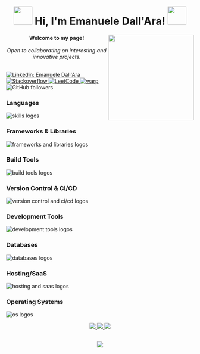 <h1 align="center">
    <img src="https://media.giphy.com/media/Tgvn82bqJT36lkVqDZ/giphy.gif" width="50"/> 
    Hi, I'm Emanuele Dall'Ara! <img src="https://media.giphy.com/media/20PA8HwdrWlgL6AzbU/giphy.gif" width="50">
</h1>
<img align='right' src="https://media.giphy.com/media/t1j3KW8BXTzccCLdNb/giphy.gif" width="230">
<p align="center">
    <b>Welcome to my page!</b>
    <br><br>
    <i>
        Open to collaborating on interesting and innovative projects.<br>
    </i><br>
  
[![Linkedin: Emanuele Dall'Ara](https://img.shields.io/badge/-Emanuele-blue?style=flat-square&logo=Linkedin&logoColor=white&link=https://www.linkedin.com/in/emanuele-dall-ara-40b3311a7/)](https://www.linkedin.com/in/emanuele-dall-ara-40b3311a7/)
    <a href="https://stackoverflow.com/users/20091055/dallas">
        <img src="https://img.shields.io/badge/-Stackoverflow-blue?style=for-the-badge&logo=stack-overflow&logoColor=orange&style=flat-square" alt="Stackoverflow">
    </a>
    <a href="https://leetcode.com/LeleDallas">
        <img src="https://img.shields.io/badge/LeetCode-blue?style=flat-square&logo=LeetCode" alt="LeetCode">
    </a>
    <a href="https://app.warp.dev/referral/MP39PJ">
        <img src="https://img.shields.io/badge/warp-blue?style=flat-square&logo=warp" alt="warp"/>
    </a>
![GitHub followers](https://img.shields.io/github/followers/LeleDallas?label=Follow&style=social)
</p>

### Languages
<img src="https://go-skill-icons.vercel.app/api/icons?i=javascript,typescript,html,css,java,scala,c,cpp,cs,py,latex,md" alt="skills logos" />

### Frameworks & Libraries
<img src="https://go-skill-icons.vercel.app/api/icons?i=react,reactnative,nodejs,express,jest,vitest,rollupjs,storybook,styledcomponents" alt="frameworks and libraries logos" />

### Build Tools
<img src="https://go-skill-icons.vercel.app/api/icons?i=vite,bun,npm,yarn,pnpm" alt="build tools logos" />

### Version Control & CI/CD
<img src="https://go-skill-icons.vercel.app/api/icons?i=git,github,githubactions,gitlab,bitbucket" alt="version control and ci/cd logos" />

### Development Tools
<img src="https://go-skill-icons.vercel.app/api/icons?i=androidstudio,xcode,arduino,bash,docker,postman,apidog,figma,jira,slack" alt="development tools logos" />

### Databases
<img src="https://go-skill-icons.vercel.app/api/icons?i=mongodb" alt="databases logos" />

### Hosting/SaaS
<img src="https://go-skill-icons.vercel.app/api/icons?i=firebase,gcp,aws,githubpages" alt="hosting and saas logos" />

### Operating Systems
<img src="https://go-skill-icons.vercel.app/api/icons?i=linux,windows,apple" alt="os logos" />

<p align="center">
  <a href="https://github.com/LeleDallas">
    <img src="http://github-profile-summary-cards.vercel.app/api/cards/profile-details?username=LeleDallas&theme=transparent" />
  </a>
  <a href="https://github.com/LeleDallas">
    <img src="https://github-readme-streak-stats.herokuapp.com/?user=LeleDallas&hide_border=true&card_width=338&theme=transparent" />
  </a>
  <a href="https://github.com/LeleDallas">
    <img src="http://github-profile-summary-cards.vercel.app/api/cards/stats?username=LeleDallas&theme=transparent" />
  </a>
    <br/>
    <br/>
</p>
<p align="center">
  <a href="https://github.com/LeleDallas">
    <img src="https://komarev.com/ghpvc/?username=LeleDallas&color=blue&style=flat)" />
  </a>
</p>
